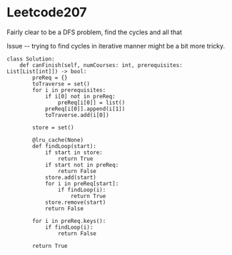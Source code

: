 # Leetcode207

Fairly clear to be a DFS problem, find the cycles and all that

Issue -- trying to find cycles in iterative manner might be a bit more tricky.

```
class Solution:
    def canFinish(self, numCourses: int, prerequisites: List[List[int]]) -> bool:
        preReq = {}
        toTraverse = set()
        for i in prerequisites:
            if i[0] not in preReq:
                preReq[i[0]] = list()
            preReq[i[0]].append(i[1])
            toTraverse.add(i[0])
            
        store = set()
        
        @lru_cache(None)
        def findLoop(start):
            if start in store:
                return True
            if start not in preReq:
                return False
            store.add(start)
            for i in preReq[start]:
                if findLoop(i):
                    return True
            store.remove(start)
            return False
            
        for i in preReq.keys():
            if findLoop(i):
                return False
                
        return True
```